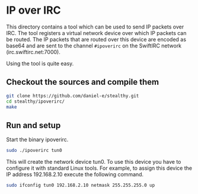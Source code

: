 # IP over IRC

This directory contains a tool which can be used to send IP packets over IRC. The tool registers a virtual network device over which IP packets can be routed. The IP packets that are routed over this device are encoded as base64 and are sent to the channel `#ipoverirc` on the SwiftIRC network (irc.swiftirc.net:7000).

Using the tool is quite easy.

## Checkout the sources and compile them

```bash
git clone https://github.com/daniel-e/stealthy.git
cd stealthy/ipoverirc/
make
```

## Run and setup

Start the binary ipoverirc.

```bash
sudo ./ipoverirc tun0
```

This will create the network device tun0. To use this device you have to configure it with standard Linux tools. For example, to assign this device the IP address 192.168.2.10 execute the following command.


```bash
sudo ifconfig tun0 192.168.2.10 netmask 255.255.255.0 up
```

